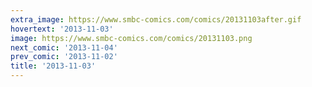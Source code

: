 ```yaml
---
extra_image: https://www.smbc-comics.com/comics/20131103after.gif
hovertext: '2013-11-03'
image: https://www.smbc-comics.com/comics/20131103.png
next_comic: '2013-11-04'
prev_comic: '2013-11-02'
title: '2013-11-03'
---
```


